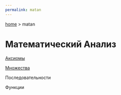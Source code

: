 ```yaml
---
permalink: matan
---
```

[home](../) > matan

# Математический Анализ

[Аксиомы](axiom)

[Множества](set)

Последовательности

Функции